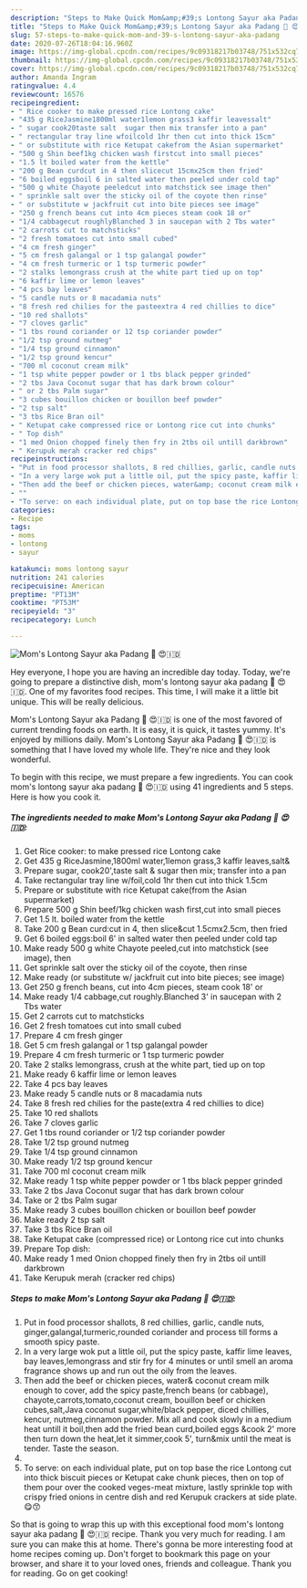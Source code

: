 ```yaml
---
description: "Steps to Make Quick Mom&amp;#39;s Lontong Sayur aka Padang 🍲 😍🇮🇩"
title: "Steps to Make Quick Mom&amp;#39;s Lontong Sayur aka Padang 🍲 😍🇮🇩"
slug: 57-steps-to-make-quick-mom-and-39-s-lontong-sayur-aka-padang
date: 2020-07-26T18:04:16.960Z
image: https://img-global.cpcdn.com/recipes/9c09318217b03748/751x532cq70/moms-lontong-sayur-aka-padang-🍲-😍🇮🇩-recipe-main-photo.jpg
thumbnail: https://img-global.cpcdn.com/recipes/9c09318217b03748/751x532cq70/moms-lontong-sayur-aka-padang-🍲-😍🇮🇩-recipe-main-photo.jpg
cover: https://img-global.cpcdn.com/recipes/9c09318217b03748/751x532cq70/moms-lontong-sayur-aka-padang-🍲-😍🇮🇩-recipe-main-photo.jpg
author: Amanda Ingram
ratingvalue: 4.4
reviewcount: 16576
recipeingredient:
- " Rice cooker to make pressed rice Lontong cake"
- "435 g RiceJasmine1800ml water1lemon grass3 kaffir leavessalt"
- " sugar cook20taste salt  sugar then mix transfer into a pan"
- " rectangular tray line wfoilcold 1hr then cut into thick 15cm"
- " or substitute with rice Ketupat cakefrom the Asian supermarket"
- "500 g Shin beef1kg chicken wash firstcut into small pieces"
- "1.5 lt boiled water from the kettle"
- "200 g Bean curdcut in 4 then slicecut 15cmx25cm then fried"
- "6 boiled eggsboil 6 in salted water then peeled under cold tap"
- "500 g white Chayote peeledcut into matchstick see image then"
- " sprinkle salt over the sticky oil of the coyote then rinse"
- " or substitute w jackfruit cut into bite pieces see image"
- "250 g french beans cut into 4cm pieces steam cook 18 or"
- "1/4 cabbagecut roughlyBlanched 3 in saucepan with 2 Tbs water"
- "2 carrots cut to matchsticks"
- "2 fresh tomatoes cut into small cubed"
- "4 cm fresh ginger"
- "5 cm fresh galangal or 1 tsp galangal powder"
- "4 cm fresh turmeric or 1 tsp turmeric powder"
- "2 stalks lemongrass crush at the white part tied up on top"
- "6 kaffir lime or lemon leaves"
- "4 pcs bay leaves"
- "5 candle nuts or 8 macadamia nuts"
- "8 fresh red chilies for the pasteextra 4 red chillies to dice"
- "10 red shallots"
- "7 cloves garlic"
- "1 tbs round coriander or 12 tsp coriander powder"
- "1/2 tsp ground nutmeg"
- "1/4 tsp ground cinnamon"
- "1/2 tsp ground kencur"
- "700 ml coconut cream milk"
- "1 tsp white pepper powder or 1 tbs black pepper grinded"
- "2 tbs Java Coconut sugar that has dark brown colour"
- " or 2 tbs Palm sugar"
- "3 cubes bouillon chicken or bouillon beef powder"
- "2 tsp salt"
- "3 tbs Rice Bran oil"
- " Ketupat cake compressed rice or Lontong rice cut into chunks"
- " Top dish"
- "1 med Onion chopped finely then fry in 2tbs oil untill darkbrown"
- " Kerupuk merah cracker red chips"
recipeinstructions:
- "Put in food processor shallots, 8 red chillies, garlic, candle nuts, ginger,galangal,turmeric,rounded coriander and process till forms a smooth spicy paste."
- "In a very large wok put a little oil, put the spicy paste, kaffir lime leaves, bay leaves,lemongrass and stir fry for 4 minutes or until smell an aroma fragrance shows up and run out the oily from the leaves."
- "Then add the beef or chicken pieces, water&amp; coconut cream milk enough to cover, add the spicy paste,french beans (or cabbage), chayote,carrots,tomato,coconut cream, bouillon beef or chicken cubes,salt,Java coconut sugar,white/black pepper, diced chillies, kencur, nutmeg,cinnamon powder. Mix all and cook slowly in a medium heat untill it boil,then add the fried bean curd,boiled eggs &amp;cook 2&#39; more then turn down the heat,let it simmer,cook 5&#39;, turn&amp;mix until the meat is tender. Taste the season."
- ""
- "To serve: on each individual plate, put on top base the rice Lontong cut into thick biscuit pieces or Ketupat cake chunk pieces, then on top of them pour over the cooked veges-meat mixture, lastly sprinkle top with crispy fried onions in centre dish and red Kerupuk crackers at side plate.😋😙"
categories:
- Recipe
tags:
- moms
- lontong
- sayur

katakunci: moms lontong sayur 
nutrition: 241 calories
recipecuisine: American
preptime: "PT13M"
cooktime: "PT53M"
recipeyield: "3"
recipecategory: Lunch

---
```



![Mom&#39;s Lontong Sayur aka Padang 🍲 😍🇮🇩](https://img-global.cpcdn.com/recipes/9c09318217b03748/751x532cq70/moms-lontong-sayur-aka-padang-🍲-😍🇮🇩-recipe-main-photo.jpg)

Hey everyone, I hope you are having an incredible day today. Today, we're going to prepare a distinctive dish, mom&#39;s lontong sayur aka padang 🍲 😍🇮🇩. One of my favorites food recipes. This time, I will make it a little bit unique. This will be really delicious.



Mom&#39;s Lontong Sayur aka Padang 🍲 😍🇮🇩 is one of the most favored of current trending foods on earth. It is easy, it is quick, it tastes yummy. It's enjoyed by millions daily. Mom&#39;s Lontong Sayur aka Padang 🍲 😍🇮🇩 is something that I have loved my whole life. They're nice and they look wonderful.


To begin with this recipe, we must prepare a few ingredients. You can cook mom&#39;s lontong sayur aka padang 🍲 😍🇮🇩 using 41 ingredients and 5 steps. Here is how you cook it.

<!--inarticleads1-->

##### The ingredients needed to make Mom&#39;s Lontong Sayur aka Padang 🍲 😍🇮🇩:

1. Get  Rice cooker: to make pressed rice Lontong cake
1. Get 435 g RiceJasmine,1800ml water,1lemon grass,3 kaffir leaves,salt&amp;
1. Prepare  sugar, cook20&#39;,taste salt &amp; sugar then mix; transfer into a pan
1. Take  rectangular tray line w/foil,cold 1hr then cut into thick 1.5cm
1. Prepare  or substitute with rice Ketupat cake(from the Asian supermarket)
1. Prepare 500 g Shin beef/1kg chicken wash first,cut into small pieces
1. Get 1.5 lt. boiled water from the kettle
1. Take 200 g Bean curd:cut in 4, then slice&amp;cut 1.5cmx2.5cm, then fried
1. Get 6 boiled eggs:boil 6&#39; in salted water then peeled under cold tap
1. Make ready 500 g white Chayote peeled,cut into matchstick (see image), then
1. Get  sprinkle salt over the sticky oil of the coyote, then rinse
1. Make ready  (or substitute w/ jackfruit cut into bite pieces; see image)
1. Get 250 g french beans, cut into 4cm pieces, steam cook 18&#39; or
1. Make ready 1/4 cabbage,cut roughly.Blanched 3&#39; in saucepan with 2 Tbs water
1. Get 2 carrots cut to matchsticks
1. Get 2 fresh tomatoes cut into small cubed
1. Prepare 4 cm fresh ginger
1. Get 5 cm fresh galangal or 1 tsp galangal powder
1. Prepare 4 cm fresh turmeric or 1 tsp turmeric powder
1. Take 2 stalks lemongrass, crush at the white part, tied up on top
1. Make ready 6 kaffir lime or lemon leaves
1. Take 4 pcs bay leaves
1. Make ready 5 candle nuts or 8 macadamia nuts
1. Take 8 fresh red chilies for the paste(extra 4 red chillies to dice)
1. Take 10 red shallots
1. Take 7 cloves garlic
1. Get 1 tbs round coriander or 1/2 tsp coriander powder
1. Take 1/2 tsp ground nutmeg
1. Take 1/4 tsp ground cinnamon
1. Make ready 1/2 tsp ground kencur
1. Take 700 ml coconut cream milk
1. Make ready 1 tsp white pepper powder or 1 tbs black pepper grinded
1. Take 2 tbs Java Coconut sugar that has dark brown colour
1. Take  or 2 tbs Palm sugar
1. Make ready 3 cubes bouillon chicken or bouillon beef powder
1. Make ready 2 tsp salt
1. Take 3 tbs Rice Bran oil
1. Take  Ketupat cake (compressed rice) or Lontong rice cut into chunks
1. Prepare  Top dish:
1. Make ready 1 med Onion chopped finely then fry in 2tbs oil untill darkbrown
1. Take  Kerupuk merah (cracker red chips)




<!--inarticleads2-->

##### Steps to make Mom&#39;s Lontong Sayur aka Padang 🍲 😍🇮🇩:

1. Put in food processor shallots, 8 red chillies, garlic, candle nuts, ginger,galangal,turmeric,rounded coriander and process till forms a smooth spicy paste.
1. In a very large wok put a little oil, put the spicy paste, kaffir lime leaves, bay leaves,lemongrass and stir fry for 4 minutes or until smell an aroma fragrance shows up and run out the oily from the leaves.
1. Then add the beef or chicken pieces, water&amp; coconut cream milk enough to cover, add the spicy paste,french beans (or cabbage), chayote,carrots,tomato,coconut cream, bouillon beef or chicken cubes,salt,Java coconut sugar,white/black pepper, diced chillies, kencur, nutmeg,cinnamon powder. Mix all and cook slowly in a medium heat untill it boil,then add the fried bean curd,boiled eggs &amp;cook 2&#39; more then turn down the heat,let it simmer,cook 5&#39;, turn&amp;mix until the meat is tender. Taste the season.
1. 
1. To serve: on each individual plate, put on top base the rice Lontong cut into thick biscuit pieces or Ketupat cake chunk pieces, then on top of them pour over the cooked veges-meat mixture, lastly sprinkle top with crispy fried onions in centre dish and red Kerupuk crackers at side plate.😋😙




So that is going to wrap this up with this exceptional food mom&#39;s lontong sayur aka padang 🍲 😍🇮🇩 recipe. Thank you very much for reading. I am sure you can make this at home. There's gonna be more interesting food at home recipes coming up. Don't forget to bookmark this page on your browser, and share it to your loved ones, friends and colleague. Thank you for reading. Go on get cooking!
